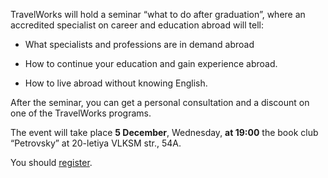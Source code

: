 TravelWorks will hold a seminar “what to do after graduation”, where an accredited specialist on career and education abroad will tell:

*   What specialists and professions are in demand abroad
    
*   How to continue your education and gain experience abroad.
    
*   How to live abroad without knowing English.
    

After the seminar, you can get a personal consultation and a discount on one of the TravelWorks programs.

The event will take place **5 December**, Wednesday, **at 19:00** the book club “Petrovsky” at 20-letiya VLKSM str., 54A.

You should [register](https://travelworks%20ahhh!education/3/).
